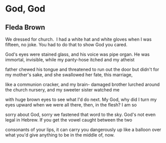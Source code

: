 # God, God
## Fleda Brown
We dressed for church.  I had a white hat
and white gloves when I was fifteen, no joke.
You had to do that to show God you cared.

God's eyes were stained glass, and his voice
was pipe organ. He was immortal, invisible,
while my panty-hose itched and my atheist

father chewed his tongue and threatened to run
out the door but didn't for my mother's sake,
and she swallowed her fate, this marriage,

like a communion cracker, and my brain-
damaged brother lurched around the church
nursery, and my sweeter sister watched me

with huge brown eyes to see what I'd do next.
My God, why did I turn my eyes upward when
we were all there, then, in the flesh? I am so

sorry about God, sorry we fastened that word
to the sky. God's not even legal in Hebrew.
If you get the vowel caught between the two

consonants of your lips, it can carry you
dangerously up like a balloon over what you'd
give anything to be in the middle of, now.